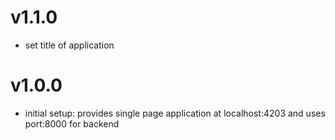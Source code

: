 # v1.1.0
- set title of application

# v1.0.0
- initial setup: provides single page application at localhost:4203 and uses port:8000 for backend